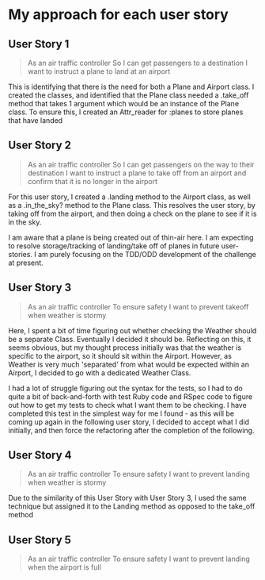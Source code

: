 # My approach for each user story

## User Story 1
> As an air traffic controller
> So I can get passengers to a destination
> I want to instruct a plane to land at an airport

This is identifying that there is the need for both a Plane and Airport class.
I created the classes, and identified that the Plane class needed a .take_off method that takes 1 argument which would be an instance of the Plane class. To ensure this, I created an Attr_reader for :planes to store planes that have landed


## User Story 2
> As an air traffic controller
> So I can get passengers on the way to their destination
> I want to instruct a plane to take off from an airport and confirm that it is no longer in the airport


For this user story, I created a .landing method to the Airport class, as well as a .in_the_sky? method to the Plane class. This resolves the user story, by taking off from the airport, and then doing a check on the plane to see if it is in the sky.

I am aware that a plane is being created out of thin-air here. I am expecting to resolve storage/tracking of landing/take off of planes in future user-stories. I am purely focusing on the TDD/ODD development of the challenge at present.

## User Story 3
> As an air traffic controller
> To ensure safety
> I want to prevent takeoff when weather is stormy

Here, I spent a bit of time figuring out whether checking the Weather should be a separate Class. Eventually I decided it should be. Reflecting on this, it seems obvious, but my thought process initially was that the weather is specific to the airport, so it should sit within the Airport. However, as Weather is very much 'separated' from what would be expected within an Airport, I decided to go with a dedicated Weather Class.

I had a lot of struggle figuring out the syntax for the tests, so I had to do quite a bit of back-and-forth with test Ruby code and RSpec code to figure out how to get my tests to check what I want them to be checking. I have completed this test in the simplest way for me I found - as this will be coming up again in the following user story, I decided to accept what I did initially, and then force the refactoring after the completion of the following.

## User Story 4

> As an air traffic controller
> To ensure safety
> I want to prevent landing when weather is stormy

Due to the similarity of this User Story with User Story 3, I used the same technique but assigned it to the Landing method as opposed to the take_off method

## User Story 5

> As an air traffic controller
> To ensure safety
> I want to prevent landing when the airport is full
